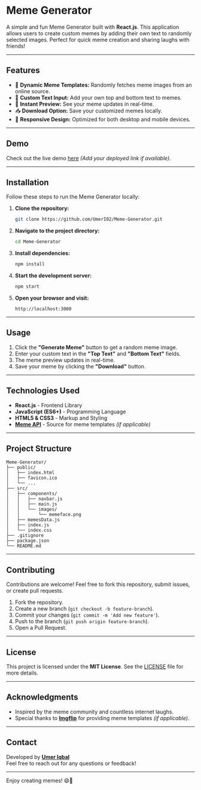 # Meme Generator

A simple and fun Meme Generator built with **React.js**. This application allows users to create custom memes by adding their own text to randomly selected images. Perfect for quick meme creation and sharing laughs with friends!

---

## Features

- 🎨 **Dynamic Meme Templates:** Randomly fetches meme images from an online source.
- 📝 **Custom Text Input:** Add your own top and bottom text to memes.
- 🔄 **Instant Preview:** See your meme updates in real-time.
- 📥 **Download Option:** Save your customized memes locally.
- 📱 **Responsive Design:** Optimized for both desktop and mobile devices.

---

## Demo

Check out the live demo [here](#) *(Add your deployed link if available)*.

---

## Installation

Follow these steps to run the Meme Generator locally:

1. **Clone the repository:**

   ```bash
   git clone https://github.com/UmerI02/Meme-Generator.git
   ```

2. **Navigate to the project directory:**

   ```bash
   cd Meme-Generator
   ```

3. **Install dependencies:**

   ```bash
   npm install
   ```

4. **Start the development server:**

   ```bash
   npm start
   ```

5. **Open your browser and visit:**

   ```
   http://localhost:3000
   ```

---

## Usage

1. Click the **"Generate Meme"** button to get a random meme image.
2. Enter your custom text in the **"Top Text"** and **"Bottom Text"** fields.
3. The meme preview updates in real-time.
4. Save your meme by clicking the **"Download"** button.

---

## Technologies Used

- **React.js** - Frontend Library
- **JavaScript (ES6+)** - Programming Language
- **HTML5 & CSS3** - Markup and Styling
- **[Meme API](https://imgflip.com/api)** - Source for meme templates *(if applicable)*

---

## Project Structure

```
Meme-Generator/
├── public/
│   ├── index.html
│   ├── favicon.ico
│   └── ...
├── src/
│   ├── components/
│   │   ├── navbar.js
│   │   ├── main.js
│   │   └── images/
│   │       └── memeface.png
│   ├── memesData.js
│   ├── index.js
│   └── index.css
├── .gitignore
├── package.json
└── README.md
```

---

## Contributing

Contributions are welcome! Feel free to fork this repository, submit issues, or create pull requests.

1. Fork the repository.
2. Create a new branch (`git checkout -b feature-branch`).
3. Commit your changes (`git commit -m 'Add new feature'`).
4. Push to the branch (`git push origin feature-branch`).
5. Open a Pull Request.

---

## License

This project is licensed under the **MIT License**. See the [LICENSE](LICENSE) file for more details.

---

## Acknowledgments

- Inspired by the meme community and countless internet laughs.
- Special thanks to **[Imgflip](https://imgflip.com/)** for providing meme templates *(if applicable)*.

---

## Contact

Developed by **[Umer Iqbal](https://github.com/UmerI02)**  
Feel free to reach out for any questions or feedback!

---

Enjoy creating memes! 😄🎉

